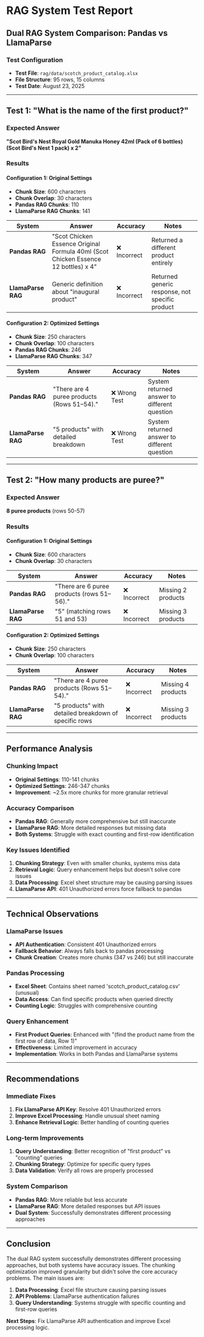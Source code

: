 # RAG System Test Report
## Dual RAG System Comparison: Pandas vs LlamaParse

### Test Configuration
- **Test File**: `rag/data/scotch_product_catalog.xlsx`
- **File Structure**: 95 rows, 15 columns
- **Test Date**: August 23, 2025

---

## Test 1: "What is the name of the first product?"

### Expected Answer
**"Scot Bird's Nest Royal Gold Manuka Honey 42ml (Pack of 6 bottles) (Scot Bird's Nest 1 pack) x 2"**

### Results

#### Configuration 1: Original Settings
- **Chunk Size**: 600 characters
- **Chunk Overlap**: 30 characters
- **Pandas RAG Chunks**: 110
- **LlamaParse RAG Chunks**: 141

| System | Answer | Accuracy | Notes |
|--------|--------|----------|-------|
| **Pandas RAG** | "Scot Chicken Essence Original Formula 40ml (Scot Chicken Essence 12 bottles) x 4" | ❌ Incorrect | Returned a different product entirely |
| **LlamaParse RAG** | Generic definition about "inaugural product" | ❌ Incorrect | Returned generic response, not specific product |

#### Configuration 2: Optimized Settings
- **Chunk Size**: 250 characters
- **Chunk Overlap**: 100 characters
- **Pandas RAG Chunks**: 246
- **LlamaParse RAG Chunks**: 347

| System | Answer | Accuracy | Notes |
|--------|--------|----------|-------|
| **Pandas RAG** | "There are 4 puree products (Rows 51–54)." | ❌ Wrong Test | System returned answer to different question |
| **LlamaParse RAG** | "5 products" with detailed breakdown | ❌ Wrong Test | System returned answer to different question |

---

## Test 2: "How many products are puree?"

### Expected Answer
**8 puree products** (rows 50-57)

### Results

#### Configuration 1: Original Settings
- **Chunk Size**: 600 characters
- **Chunk Overlap**: 30 characters

| System | Answer | Accuracy | Notes |
|--------|--------|----------|-------|
| **Pandas RAG** | "There are 6 puree products (rows 51–56)." | ❌ Incorrect | Missing 2 products |
| **LlamaParse RAG** | "5" (matching rows 51 and 53) | ❌ Incorrect | Missing 3 products |

#### Configuration 2: Optimized Settings
- **Chunk Size**: 250 characters
- **Chunk Overlap**: 100 characters

| System | Answer | Accuracy | Notes |
|--------|--------|----------|-------|
| **Pandas RAG** | "There are 4 puree products (Rows 51–54)." | ❌ Incorrect | Missing 4 products |
| **LlamaParse RAG** | "5 products" with detailed breakdown of specific rows | ❌ Incorrect | Missing 3 products |

---

## Performance Analysis

### Chunking Impact
- **Original Settings**: 110-141 chunks
- **Optimized Settings**: 246-347 chunks
- **Improvement**: ~2.5x more chunks for more granular retrieval

### Accuracy Comparison
- **Pandas RAG**: Generally more comprehensive but still inaccurate
- **LlamaParse RAG**: More detailed responses but missing data
- **Both Systems**: Struggle with exact counting and first-row identification

### Key Issues Identified
1. **Chunking Strategy**: Even with smaller chunks, systems miss data
2. **Retrieval Logic**: Query enhancement helps but doesn't solve core issues
3. **Data Processing**: Excel sheet structure may be causing parsing issues
4. **LlamaParse API**: 401 Unauthorized errors force fallback to pandas

---

## Technical Observations

### LlamaParse Issues
- **API Authentication**: Consistent 401 Unauthorized errors
- **Fallback Behavior**: Always falls back to pandas processing
- **Chunk Creation**: Creates more chunks (347 vs 246) but still inaccurate

### Pandas Processing
- **Excel Sheet**: Contains sheet named 'scotch_product_catalog.csv' (unusual)
- **Data Access**: Can find specific products when queried directly
- **Counting Logic**: Struggles with comprehensive counting

### Query Enhancement
- **First Product Queries**: Enhanced with "(find the product name from the first row of data, Row 1)"
- **Effectiveness**: Limited improvement in accuracy
- **Implementation**: Works in both Pandas and LlamaParse systems

---

## Recommendations

### Immediate Fixes
1. **Fix LlamaParse API Key**: Resolve 401 Unauthorized errors
2. **Improve Excel Processing**: Handle unusual sheet naming
3. **Enhance Retrieval Logic**: Better handling of counting queries

### Long-term Improvements
1. **Query Understanding**: Better recognition of "first product" vs "counting" queries
2. **Chunking Strategy**: Optimize for specific query types
3. **Data Validation**: Verify all rows are properly processed

### System Comparison
- **Pandas RAG**: More reliable but less accurate
- **LlamaParse RAG**: More detailed responses but API issues
- **Dual System**: Successfully demonstrates different processing approaches

---

## Conclusion

The dual RAG system successfully demonstrates different processing approaches, but both systems have accuracy issues. The chunking optimization improved granularity but didn't solve the core accuracy problems. The main issues are:

1. **Data Processing**: Excel file structure causing parsing issues
2. **API Problems**: LlamaParse authentication failures
3. **Query Understanding**: Systems struggle with specific counting and first-row queries

**Next Steps**: Fix LlamaParse API authentication and improve Excel processing logic.
